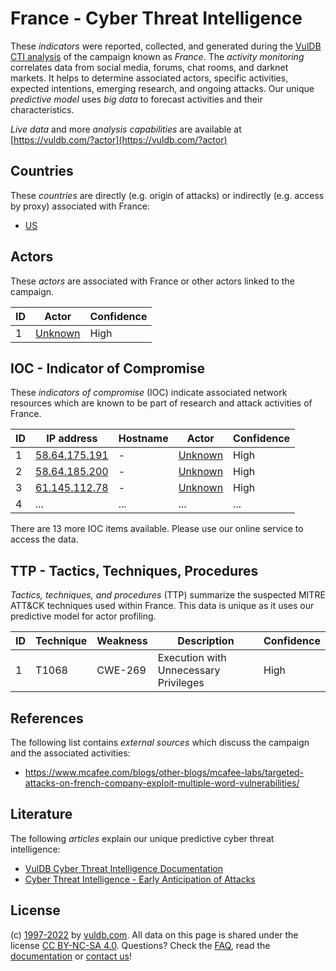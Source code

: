 # France - Cyber Threat Intelligence

These _indicators_ were reported, collected, and generated during the [VulDB CTI analysis](https://vuldb.com/?kb.cti) of the campaign known as _France_. The _activity monitoring_ correlates data from social media, forums, chat rooms, and darknet markets. It helps to determine associated actors, specific activities, expected intentions, emerging research, and ongoing attacks. Our unique _predictive model_ uses _big data_ to forecast activities and their characteristics.

_Live data_ and more _analysis capabilities_ are available at [https://vuldb.com/?actor](https://vuldb.com/?actor)

## Countries

These _countries_ are directly (e.g. origin of attacks) or indirectly (e.g. access by proxy) associated with France:

* [US](https://vuldb.com/?country.us)

## Actors

These _actors_ are associated with France or other actors linked to the campaign.

ID | Actor | Confidence
-- | ----- | ----------
1 | [Unknown](https://vuldb.com/?actor.unknown) | High

## IOC - Indicator of Compromise

These _indicators of compromise_ (IOC) indicate associated network resources which are known to be part of research and attack activities of France.

ID | IP address | Hostname | Actor | Confidence
-- | ---------- | -------- | ----- | ----------
1 | [58.64.175.191](https://vuldb.com/?ip.58.64.175.191) | - | [Unknown](https://vuldb.com/?actor.unknown) | High
2 | [58.64.185.200](https://vuldb.com/?ip.58.64.185.200) | - | [Unknown](https://vuldb.com/?actor.unknown) | High
3 | [61.145.112.78](https://vuldb.com/?ip.61.145.112.78) | - | [Unknown](https://vuldb.com/?actor.unknown) | High
4 | ... | ... | ... | ...

There are 13 more IOC items available. Please use our online service to access the data.

## TTP - Tactics, Techniques, Procedures

_Tactics, techniques, and procedures_ (TTP) summarize the suspected MITRE ATT&CK techniques used within France. This data is unique as it uses our predictive model for actor profiling.

ID | Technique | Weakness | Description | Confidence
-- | --------- | -------- | ----------- | ----------
1 | T1068 | CWE-269 | Execution with Unnecessary Privileges | High

## References

The following list contains _external sources_ which discuss the campaign and the associated activities:

* https://www.mcafee.com/blogs/other-blogs/mcafee-labs/targeted-attacks-on-french-company-exploit-multiple-word-vulnerabilities/

## Literature

The following _articles_ explain our unique predictive cyber threat intelligence:

* [VulDB Cyber Threat Intelligence Documentation](https://vuldb.com/?kb.cti)
* [Cyber Threat Intelligence - Early Anticipation of Attacks](https://www.scip.ch/en/?labs.20201022)

## License

(c) [1997-2022](https://vuldb.com/?kb.changelog) by [vuldb.com](https://vuldb.com/?kb.about). All data on this page is shared under the license [CC BY-NC-SA 4.0](https://creativecommons.org/licenses/by-nc-sa/4.0/). Questions? Check the [FAQ](https://vuldb.com/?kb.faq), read the [documentation](https://vuldb.com/?kb) or [contact us](https://vuldb.com/?contact)!
